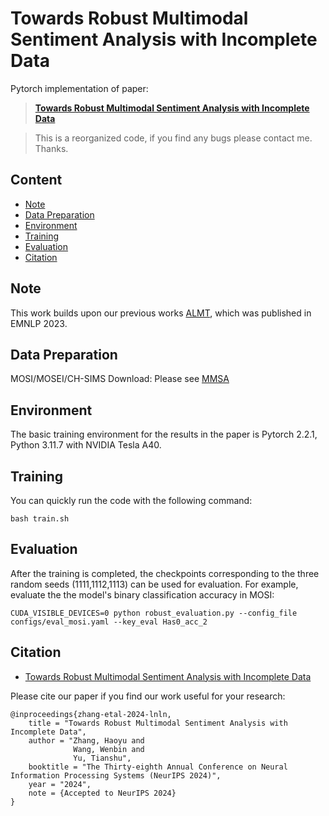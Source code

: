 # Towards Robust Multimodal Sentiment Analysis with Incomplete Data

Pytorch implementation of paper: 
> **[Towards Robust Multimodal Sentiment Analysis with Incomplete Data](https://arxiv.org/abs/2409.20012)**

> This is a reorganized code, if you find any bugs please contact me. Thanks.

## Content
- [Note](#Note)
- [Data Preparation](#Data-preparation)
- [Environment](#Environment)
- [Training](#Training)
- [Evaluation](#Evaluation)
- [Citation](#Citation)

## Note
This work builds upon our previous works [ALMT](https://github.com/Haoyu-ha/ALMT), which was published in EMNLP 2023.

## Data Preparation
MOSI/MOSEI/CH-SIMS Download: Please see [MMSA](https://github.com/thuiar/MMSA)

## Environment
The basic training environment for the results in the paper is Pytorch 2.2.1, Python 3.11.7 with NVIDIA Tesla A40. 

## Training
You can quickly run the code with the following command:
```
bash train.sh
```

## Evaluation
After the training is completed, the checkpoints corresponding to the three random seeds (1111,1112,1113) can be used for evaluation. For example, evaluate the the model's binary classification accuracy in MOSI:
```
CUDA_VISIBLE_DEVICES=0 python robust_evaluation.py --config_file configs/eval_mosi.yaml --key_eval Has0_acc_2
```

## Citation

- [Towards Robust Multimodal Sentiment Analysis with Incomplete Data](https://arxiv.org/abs/2409.20012)

Please cite our paper if you find our work useful for your research:

```
@inproceedings{zhang-etal-2024-lnln,
    title = "Towards Robust Multimodal Sentiment Analysis with Incomplete Data",
    author = "Zhang, Haoyu and 
              Wang, Wenbin and 
              Yu, Tianshu",
    booktitle = "The Thirty-eighth Annual Conference on Neural Information Processing Systems (NeurIPS 2024)",
    year = "2024",
    note = {Accepted to NeurIPS 2024}
}
```
